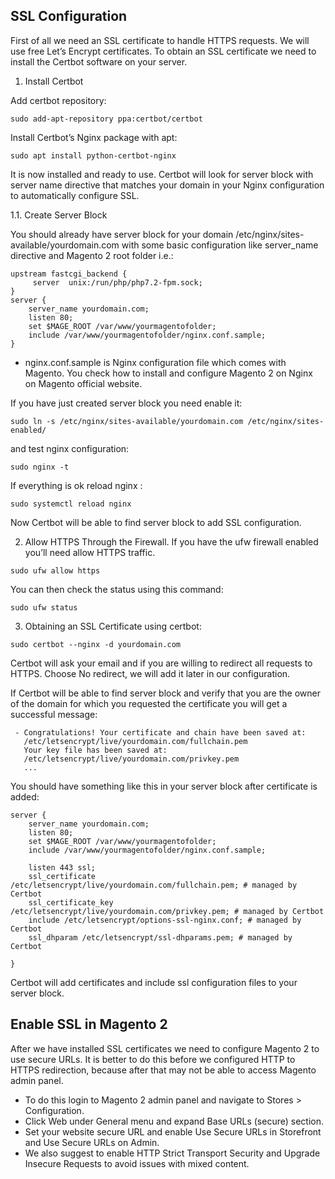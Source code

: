 

## SSL Configuration

First of all we need an SSL certificate to handle HTTPS requests. We will use free Let’s Encrypt certificates. To obtain an SSL certificate we need to install the Certbot software on your server.

1. Install Certbot

Add certbot repository:

```
sudo add-apt-repository ppa:certbot/certbot
```

Install Certbot’s Nginx package with apt:
```
sudo apt install python-certbot-nginx
```
It is now installed and ready to use. Certbot will look for server block with server name directive that matches your domain in your Nginx configuration to automatically configure SSL.

1.1. Create Server Block

You should already have server block for your domain /etc/nginx/sites-available/yourdomain.com with some basic configuration like server_name directive and Magento 2 root folder i.e.:

```
upstream fastcgi_backend {
     server  unix:/run/php/php7.2-fpm.sock;
}
server {
    server_name yourdomain.com;
    listen 80;
    set $MAGE_ROOT /var/www/yourmagentofolder;
    include /var/www/yourmagentofolder/nginx.conf.sample;
}
```

* nginx.conf.sample is Nginx configuration file which comes with Magento.  You check how to install and configure Magento 2 on Nginx on Magento official website.

If you have just created server block you need enable it:

```
sudo ln -s /etc/nginx/sites-available/yourdomain.com /etc/nginx/sites-enabled/
```

and test nginx configuration:

```
sudo nginx -t
```

If everything is ok reload nginx :

```
sudo systemctl reload nginx
```

Now Certbot will be able to find server block to add SSL configuration.

2. Allow HTTPS Through the Firewall.
If you have the ufw firewall enabled you’ll need allow HTTPS traffic.

```
sudo ufw allow https
```

You can then check the status using this command:

```
sudo ufw status
```

3. Obtaining an SSL Certificate using certbot:

```
sudo certbot --nginx -d yourdomain.com
```

Certbot will ask your email and if you are willing to redirect all requests to HTTPS. Choose No redirect, we will add it later in our configuration.

If Certbot will be able to find server block and verify that you are the owner of the domain for which you requested the certificate you will get a successful message:

```
 - Congratulations! Your certificate and chain have been saved at:
   /etc/letsencrypt/live/yourdomain.com/fullchain.pem
   Your key file has been saved at:
   /etc/letsencrypt/live/yourdomain.com/privkey.pem
   ...
 ```
You should have something like this in your server block after certificate is added:

```
server {
    server_name yourdomain.com;
    listen 80;
    set $MAGE_ROOT /var/www/yourmagentofolder;
    include /var/www/yourmagentofolder/nginx.conf.sample;

    listen 443 ssl;
    ssl_certificate /etc/letsencrypt/live/yourdomain.com/fullchain.pem; # managed by Certbot
    ssl_certificate_key /etc/letsencrypt/live/yourdomain.com/privkey.pem; # managed by Certbot
    include /etc/letsencrypt/options-ssl-nginx.conf; # managed by Certbot
    ssl_dhparam /etc/letsencrypt/ssl-dhparams.pem; # managed by Certbot

}
```

Certbot will add certificates and include ssl configuration files to your server block.

## Enable SSL in Magento 2
After we have installed SSL certificates we need to configure Magento 2 to use secure URLs. It is better to do this before we configured HTTP to HTTPS redirection, because after that may not be able to access Magento admin panel.

- To do this login to Magento 2 admin panel and navigate to Stores > Configuration.
- Click Web under General menu and expand Base URLs (secure) section.
- Set your website secure URL and enable Use Secure URLs in Storefront and Use Secure URLs on Admin.
- We also suggest to enable HTTP Strict Transport Security and Upgrade Insecure Requests to avoid issues with mixed content.




